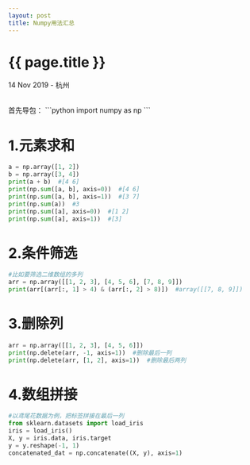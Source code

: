 ```yaml
---
layout: post
title: Numpy用法汇总
---
```


{{ page.title }}
================

<p class="meta">14 Nov 2019 - 杭州</p>

<br> 
首先导包：
```python
import numpy as np
```

# 1.元素求和

```python
a = np.array([1, 2])
b = np.array([3, 4])
print(a + b)  #[4 6]
print(np.sum([a, b], axis=0))  #[4 6]
print(np.sum([a, b], axis=1))  #[3 7]
print(np.sum(a))  #3
print(np.sum([a], axis=0))  #[1 2]
print(np.sum([a], axis=1))  #[3]
``` 

# 2.条件筛选
```python
#比如要筛选二维数组的多列
arr = np.array([[1, 2, 3], [4, 5, 6], [7, 8, 9]])
print(arr[(arr[:, 1] > 4) & (arr[:, 2] > 8)])  #array([[7, 8, 9]])
```

# 3.删除列
```python
arr = np.array([[1, 2, 3], [4, 5, 6]])
print(np.delete(arr, -1, axis=1))  #删除最后一列
print(np.delete(arr, [1, 2], axis=1))  #删除最后两列
``` 

# 4.数组拼接
```python
#以鸢尾花数据为例，把标签拼接在最后一列
from sklearn.datasets import load_iris
iris = load_iris()
X, y = iris.data, iris.target
y = y.reshape(-1, 1)
concatenated_dat = np.concatenate((X, y), axis=1)
```
<br>
